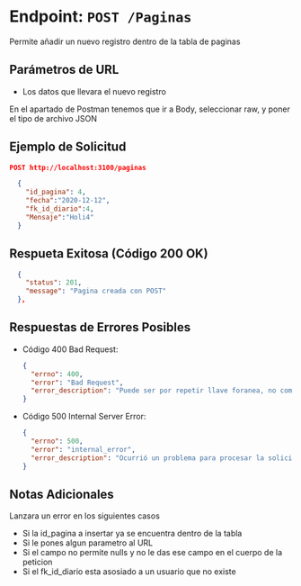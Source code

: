 # Endpoint: `POST /Paginas`

Permite añadir un nuevo registro dentro de la tabla de paginas


## Parámetros de URL
- Los datos que llevara el nuevo registro 
 
En el apartado de Postman tenemos que ir a Body, seleccionar raw, y poner el tipo de archivo JSON

## Ejemplo de Solicitud
```json
POST http://localhost:3100/paginas

  {
    "id_pagina": 4,
    "fecha":"2020-12-12",
    "fk_id_diario":4,
    "Mensaje":"Holi4"
  }
```
## Respueta Exitosa (Código 200 OK)
```json
  {
    "status": 201,
    "message": "Pagina creada con POST"
  },
```

## Respuestas de Errores Posibles

- Código 400 Bad Request:

  ```json
  {
    "errno": 400,
    "error": "Bad Request",
    "error_description": "Puede ser por repetir llave foranea, no completar los requisitos que se piden o ponerle un ID a la peticion."
  }
  ```

- Código 500 Internal Server Error:
  ```json
  {
    "errno": 500,
    "error": "internal_error",
    "error_description": "Ocurrió un problema para procesar la solicitud"
  }
  ``` 

## Notas Adicionales

Lanzara un error en los siguientes casos
- Si la id_pagina a insertar ya se encuentra dentro de la tabla
- Si le pones algun parametro al URL
- Si el campo no permite nulls y no le das ese campo en el cuerpo de la peticion
- Si el fk_id_diario esta asosiado a un usuario que no existe
